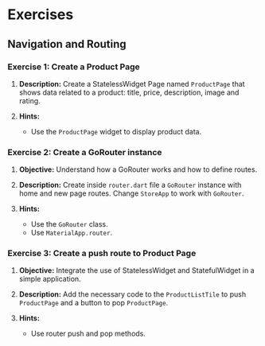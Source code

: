 # Exercises

## Navigation and Routing​

### Exercise 1: Create a Product Page

1. **Description:** Create a StatelessWidget Page named `ProductPage` that shows data related to a product: title, price, description, image and rating.

2. **Hints:**
   - Use the `ProductPage` widget to display product data.

### Exercise 2: Create a GoRouter instance

1. **Objective:** Understand how a GoRouter works and how to define routes.

2. **Description:** Create inside `router.dart` file a `GoRouter` instance with home and new page routes. Change `StoreApp` to work with `GoRouter`.

3. **Hints:**
   - Use the `GoRouter` class.
   - Use `MaterialApp.router`.

### Exercise 3: Create a push route to Product Page

1. **Objective:** Integrate the use of StatelessWidget and StatefulWidget in a simple application.

2. **Description:** Add the necessary code to the `ProductListTile` to push `ProductPage` and a button to pop `ProductPage`.

3. **Hints:**
   - Use router push and pop methods.
